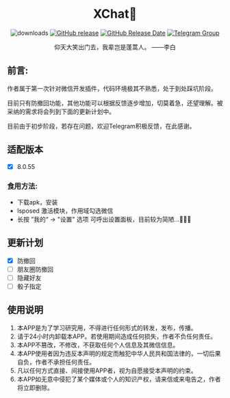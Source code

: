 <div align="center">
<h1>XChat👋</h1>

![downloads](https://img.shields.io/github/downloads/Xposed-Modules-Repo/com.xchat/total)
[![GitHub release](https://img.shields.io/github/downloads/Xposed-Modules-Repo/com.xchat)](https://github.com/Xposed-Modules-Repo/com.xchat/releases)
[![GitHub Release Date](https://img.shields.io/github/downloads/Xposed-Modules-Repo/com.xchat)](https://github.com/Xposed-Modules-Repo/com.xchat/releases)
[![Telegram Group](https://img.shields.io/badge/Telegram-Group-blue.svg?logo=telegram)](https://t.me/+iQDVYJRqfkY4YzRl)

<p>仰天大笑出门去，我辈岂是蓬蒿人。  ——李白</p>
</div>


## 前言:
  <p>作者属于第一次针对微信开发插件，代码环境极其不熟悉，处于到处踩坑阶段。</p>
  <p>目前只有防撤回功能，其他功能可以根据反馈逐步增加，切莫着急，还望理解。被采纳的需求将会列到下面的更新计划中。</p>
  <p>目前由于初步阶段，若存在问题，欢迎Telegram积极反馈，在此感谢。</p>
  
## 适配版本
- [x] 8.0.55

### 食用方法:
- 下载apk，安装
- lsposed 激活模块，作用域勾选微信
- 长按 ”我的“ -> "设置" 选项 可呼出设置面板，目前较为简陋...🤷🏻‍♀️
  
## 更新计划
- [x] 防撤回
- [ ] 朋友圈防撤回
- [ ] 隐藏好友
- [ ] 骰子指定
      
## 使用说明
1. 本APP是为了学习研究用，不得进行任何形式的转发，发布，传播。
2. 请于24小时内卸载本APP。若使用期间造成任何损失，作者不负任何责任。
3. 本APP不篡改，不修改，不获取任何个人信息及其微信信息。
4. 本APP使用者因为违反本声明的规定而触犯中华人民共和国法律的，一切后果自负，作者不承担任何责任。
5. 凡以任何方式直接、间接使用APP者，视为自愿接受本声明的约束。
6. 本APP如无意中侵犯了某个媒体或个人的知识产权，请来信或来电告之，作者将立即删除。
